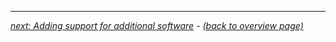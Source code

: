 
---

[*next: Adding support for additional software*](adding_support_additional_software.md) - [*(back to overview page)*](index.md)
